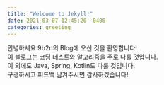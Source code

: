 ```yaml
---
title: "Welcome to Jekyll!"
date: 2021-03-07 12:45:20 -0400
categories: greeting
---
```


안녕하세요 9b2n의 Blog에 오신 것을 환영합니다! <br>
이 블로그는 코딩 테스트와 알고리즘을 주로 다룰 것입니다. <br>
이 외에도 Java, Spring, Kotlin도 다룰 것입니다. <br>
구경하시고 피드백 남겨주시면 감사하겠습니다! <br>
